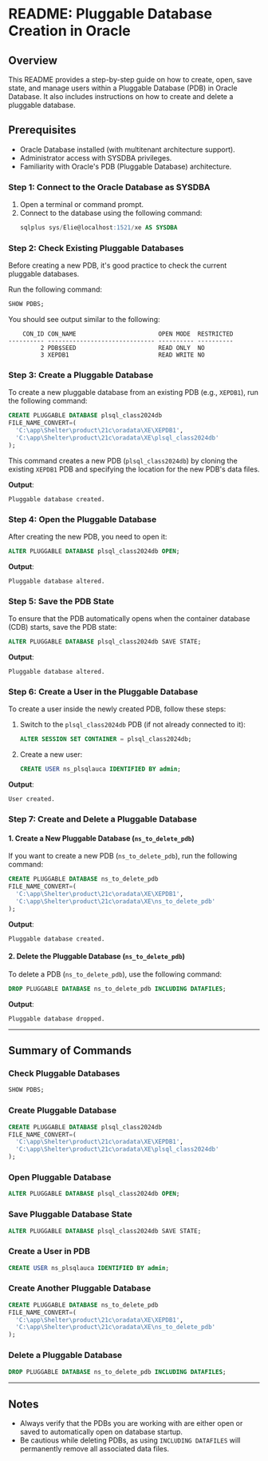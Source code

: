 # README: Pluggable Database Creation in Oracle

## Overview

This README provides a step-by-step guide on how to create, open, save state, and manage users within a Pluggable Database (PDB) in Oracle Database. It also includes instructions on how to create and delete a pluggable database.

## Prerequisites

- Oracle Database installed (with multitenant architecture support).
- Administrator access with SYSDBA privileges.
- Familiarity with Oracle's PDB (Pluggable Database) architecture.

### Step 1: Connect to the Oracle Database as SYSDBA

1. Open a terminal or command prompt.
2. Connect to the database using the following command:
   ```sql
   sqlplus sys/Elie@localhost:1521/xe AS SYSDBA
   ```

### Step 2: Check Existing Pluggable Databases

Before creating a new PDB, it's good practice to check the current pluggable databases.

Run the following command:
```sql
SHOW PDBS;
```

You should see output similar to the following:
```
    CON_ID CON_NAME                       OPEN MODE  RESTRICTED
---------- ------------------------------ ---------- ----------
         2 PDB$SEED                       READ ONLY  NO
         3 XEPDB1                         READ WRITE NO
```

### Step 3: Create a Pluggable Database

To create a new pluggable database from an existing PDB (e.g., `XEPDB1`), run the following command:
```sql
CREATE PLUGGABLE DATABASE plsql_class2024db
FILE_NAME_CONVERT=(
  'C:\app\Shelter\product\21c\oradata\XE\XEPDB1',
  'C:\app\Shelter\product\21c\oradata\XE\plsql_class2024db'
);
```

This command creates a new PDB (`plsql_class2024db`) by cloning the existing `XEPDB1` PDB and specifying the location for the new PDB's data files.

**Output**:
```
Pluggable database created.
```

### Step 4: Open the Pluggable Database

After creating the new PDB, you need to open it:
```sql
ALTER PLUGGABLE DATABASE plsql_class2024db OPEN;
```

**Output**:
```
Pluggable database altered.
```

### Step 5: Save the PDB State

To ensure that the PDB automatically opens when the container database (CDB) starts, save the PDB state:
```sql
ALTER PLUGGABLE DATABASE plsql_class2024db SAVE STATE;
```

**Output**:
```
Pluggable database altered.
```

### Step 6: Create a User in the Pluggable Database

To create a user inside the newly created PDB, follow these steps:

1. Switch to the `plsql_class2024db` PDB (if not already connected to it):
   ```sql
   ALTER SESSION SET CONTAINER = plsql_class2024db;
   ```

2. Create a new user:
   ```sql
   CREATE USER ns_plsqlauca IDENTIFIED BY admin;
   ```

**Output**:
```
User created.
```

### Step 7: Create and Delete a Pluggable Database

#### 1. Create a New Pluggable Database (`ns_to_delete_pdb`)

If you want to create a new PDB (`ns_to_delete_pdb`), run the following command:
```sql
CREATE PLUGGABLE DATABASE ns_to_delete_pdb
FILE_NAME_CONVERT=(
  'C:\app\Shelter\product\21c\oradata\XE\XEPDB1',
  'C:\app\Shelter\product\21c\oradata\XE\ns_to_delete_pdb'
);
```

**Output**:
```
Pluggable database created.
```

#### 2. Delete the Pluggable Database (`ns_to_delete_pdb`)

To delete a PDB (`ns_to_delete_pdb`), use the following command:
```sql
DROP PLUGGABLE DATABASE ns_to_delete_pdb INCLUDING DATAFILES;
```

**Output**:
```
Pluggable database dropped.
```

---

## Summary of Commands

### Check Pluggable Databases
```sql
SHOW PDBS;
```

### Create Pluggable Database
```sql
CREATE PLUGGABLE DATABASE plsql_class2024db
FILE_NAME_CONVERT=(
  'C:\app\Shelter\product\21c\oradata\XE\XEPDB1',
  'C:\app\Shelter\product\21c\oradata\XE\plsql_class2024db'
);
```

### Open Pluggable Database
```sql
ALTER PLUGGABLE DATABASE plsql_class2024db OPEN;
```

### Save Pluggable Database State
```sql
ALTER PLUGGABLE DATABASE plsql_class2024db SAVE STATE;
```

### Create a User in PDB
```sql
CREATE USER ns_plsqlauca IDENTIFIED BY admin;
```

### Create Another Pluggable Database
```sql
CREATE PLUGGABLE DATABASE ns_to_delete_pdb
FILE_NAME_CONVERT=(
  'C:\app\Shelter\product\21c\oradata\XE\XEPDB1',
  'C:\app\Shelter\product\21c\oradata\XE\ns_to_delete_pdb'
);
```

### Delete a Pluggable Database
```sql
DROP PLUGGABLE DATABASE ns_to_delete_pdb INCLUDING DATAFILES;
```

---

## Notes

- Always verify that the PDBs you are working with are either open or saved to automatically open on database startup.
- Be cautious while deleting PDBs, as using `INCLUDING DATAFILES` will permanently remove all associated data files.
